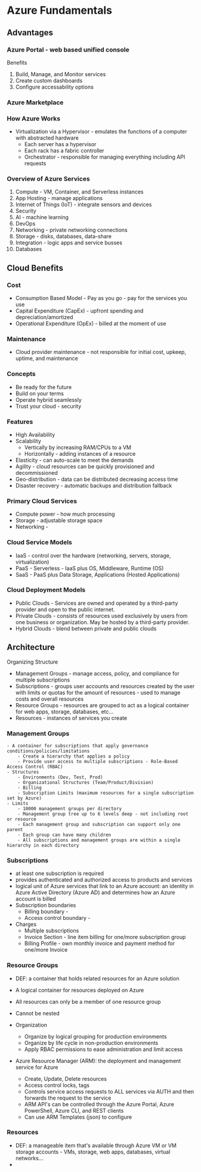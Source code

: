 # Azure Fundamentals

## Advantages

### Azure Portal - web based unified console
Benefits
1. Build, Manage, and Monitor services
2. Create custom dashboards
3. Configure accessability options

### Azure Marketplace

### How Azure Works
- Virtualization via a Hypervisor - emulates the functions of a computer with abstracted hardware
    - Each server has a hypervisor
    - Each rack has a fabric controller 
    - Orchestrator - responsible for managing everything including API requests

### Overview of Azure Services
1. Compute - VM, Container, and Serverless instances
2. App Hosting - manage applications
3. Internet of Things (IoT) - integrate sensors and devices
4. Security
5. AI - machine learning
6. DevOps
7. Networking - private networking connections 
8. Storage - disks, databases, data-share
9. Integration - logic apps and service busses 
10. Databases

## Cloud Benefits

### Cost
- Consumption Based Model - Pay as you go - pay for the services you use
- Capital Expenditure (CapEx) - upfront spending and depreciation/amortized 
- Operational Expenditure (OpEx) - billed at the moment of use

### Maintenance
- Cloud provider maintenance - not responsible for initial cost, upkeep, uptime, and maintenance

### Concepts
- Be ready for the future 
- Build on your terms
- Operate hybrid seamlessly
- Trust your cloud - security 

### Features
- High Availability
- Scalability
    - Vertically by increasing RAM/CPUs to a VM
    - Horizontally - adding instances of a resource
- Elasticity - can auto-scale to meet the demands
- Agility - cloud resources can be quickly provisioned and decommissioned 
- Geo-distribution - data can be distributed decreasing access time
- Disaster recovery - automatic backups and distribution fallback

### Primary Cloud Services
- Compute power - how much processing
- Storage - adjustable storage space
- Networking - 

### Cloud Service Models 
- IaaS - control over the hardware (networking, servers, storage, virtualization)
- PaaS - Serverless - IaaS plus OS, Middleware, Runtime (OS)
- SaaS - PaaS plus Data Storage, Applications (Hosted Applications)

### Cloud Deployment Models
- Public Clouds - Services are owned and operated by a third-party provider and open to the public internet. 
- Private Clouds - consists of resources used exclusively by users from one business or organization. May be hosted by a third-party provider.
- Hybrid Clouds - blend between private and public clouds

## Architecture

Organizing Structure 
- Management Groups - manage access, policy, and compliance for multiple subscriptions
- Subscriptions - groups user accounts and resources created by the user with limits or quotas for the amount of resources - used to manage costs and overall resources
- Resource Groups - resources are grouped to act as a logical container for web apps, storage, databases, etc...
- Resources - instances of services you create

### Management Groups
    - A container for subscriptions that apply governance conditions/policies/limitations
        - Create a hierarchy that applies a policy
        - Provide user access to multiple subscriptions - Role-Based Access Control (RBAC)
    - Structures
        - Environments (Dev, Test, Prod)
        - Organizational Structures (Team/Product/Division)
        - Billing
        - Subscription Limits (maximum resources for a single subscription set by Azure)
    - Limits
        - 10000 management groups per directory
        - Management group tree up to 6 levels deep - not including root or resource
        - Each management group and subscription can support only one parent
        - Each group can have many children
        - All subscriptions and management groups are within a single hierarchy in each directory

### Subscriptions
- at least one subscription is required
- provides authenticated and authorized access to products and services
- logical unit of Azure services that link to an Azure account: an identity in Azure Active Directory (Azure AD) and determines how an Azure account is billed
- Subscription boundaries
    - Billing boundary - 
    - Access control boundary - 
- Charges
    - Multiple subscriptions
    - Invoice Section - line item billing for one/more subscription group
    - Billing Profile - own monthly invoice and payment method for one/more Invoice

### Resource Groups
- DEF: a container that holds related resources for an Azure solution
- A logical container for resources deployed on Azure
- All resources can only be a member of one resource group
- Cannot be nested
- Organization  
    - Organize by logical grouping for production environments
    - Organize by life cycle in non-production environments
    - Apply RBAC permissions to ease administration and limit access
    
- Azure Resource Manager (ARM): the deployment and management service for Azure
    - Create, Update, Delete resources
    - Access control locks, tags
    - Controls service access requests to ALL services via AUTH and then forwards the request to the service
    - ARM API's can be controlled through the Azure Portal, Azure PowerShell, Azure CLI, and REST clients
    - Can use ARM Templates (json) to configure 

### Resources 
- DEF: a manageable item that's available through Azure VM or VM storage accounts - VMs, storage, web apps, databases, virtual networks...
- 






